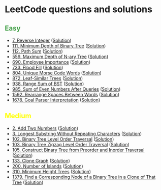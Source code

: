 # LeetCode questions and solutions

## <span style="color: #43A048;">Easy
- [7. Reverse Integer](https://leetcode.com/problems/reverse-integer/) ([Solution](Tree/l_7.py))
- [111. Minimum Depth of Binary Tree](https://leetcode.com/problems/minimum-depth-of-binary-tree/) ([Solution](Daisug/Competitive/python/LeetCode/BFS/l_111.py))
- [112. Path Sum](https://leetcode.com/problems/path-sum/) ([Solution](Daisug/Competitive/python/LeetCode/Tree/l_112.py))
- [559. Maximum Depth of N-ary Tree](https://leetcode.com/problems/maximum-depth-of-n-ary-tree/) ([Solution](Daisug/Competitive/python/LeetCode/DFS/l_559.py))
- [690. Employee Importance](https://leetcode.com/problems/employee-importance/) ([Solution](Daisug/Competitive/python/LeetCode/DFS/l_690.py))
- [733. Flood Fill](https://leetcode.com/problems/flood-fill/) ([Solution](Daisug/Competitive/python/LeetCode/DFS/l_733.py))
- [804. Unique Morse Code Words](https://leetcode.com/problems/unique-morse-code-words/) ([Solution](Daisug/Competitive/python/LeetCode/String/l_804.py))
- [872. Leaf-Similar Trees](https://leetcode.com/problems/leaf-similar-trees/) ([Solution](Daisug/Competitive/python/LeetCode/DFS/l_872.py))
- [938. Range Sum of BST](https://leetcode.com/problems/range-sum-of-bst/) ([Solution](Daisug/Competitive/python/LeetCode/Tree/l_938.py))
- [985. Sum of Even Numbers After Queries](https://leetcode.com/problems/sum-of-even-numbers-after-queries/) ([Solution](Daisug/Competitive/python/LeetCode/Others/l_985.py))
- [1592. Rearrange Spaces Between Words](https://leetcode.com/problems/rearrange-spaces-between-words/) ([Solution](Daisug/Competitive/python/LeetCode/String/l_1592.py))
- [1678. Goal Parser Interpretation](https://leetcode.com/problems/goal-parser-interpretation/) ([Solution](Daisug/Competitive/python/LeetCode/String/l_1678.py))

[comment]: <> (- []&#40;&#41; &#40;[Solution]&#40;Tree/l_111.py&#41;&#41;)

## <span style="color: yellow;">Medium
- [2. Add Two Numbers](https://leetcode.com/problems/add-two-numbers/) ([Solution](Daisug/Competitive/python/LeetCode/Tree/l_2.py))
- [3. Longest Substring Without Repeating Characters](https://leetcode.com/problems/longest-substring-without-repeating-characters/) ([Solution](Daisug/Competitive/python/LeetCode/String/l_3.py))
- [102. Binary Tree Level Order Traversal](https://leetcode.com/problems/binary-tree-level-order-traversal/) ([Solution](Daisug/Competitive/python/LeetCode/BFS/l_102.py))
- [103. Binary Tree Zigzag Level Order Traversal](https://leetcode.com/problems/binary-tree-zigzag-level-order-traversal/) ([Solution](Daisug/Competitive/python/LeetCode/Tree/l_103.py))
- [105. Construct Binary Tree from Preorder and Inorder Traversal](https://leetcode.com/problems/construct-binary-tree-from-preorder-and-inorder-traversal/) ([Solution](Daisug/Competitive/python/LeetCode/Tree/l_105.py))
- [133. Clone Graph](https://leetcode.com/problems/clone-graph/) ([Solution](Daisug/Competitive/python/LeetCode/BFS/l_133.py))
- [200. Number of Islands](https://leetcode.com/problems/number-of-islands/) ([Solution](Daisug/Competitive/python/LeetCode/BFS/l_200.py))
- [310. Minimum Height Trees](https://leetcode.com/problems/minimum-height-trees/) ([Solution](Daisug/Competitive/python/LeetCode/Graph/l_310.py))
- [1379. Find a Corresponding Node of a Binary Tree in a Clone of That Tree](https://leetcode.com/problems/find-a-corresponding-node-of-a-binary-tree-in-a-clone-of-that-tree/) ([Solution](Daisug/Competitive/python/LeetCode/BFS/l_1379.py))

[comment]: <> (- []&#40;&#41; &#40;[Solution]&#40;Tree/l_111.py&#41;&#41;)
